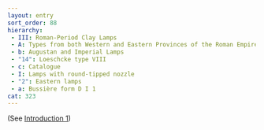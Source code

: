 ```yaml
---
layout: entry
sort_order: 88
hierarchy:
 - III: Roman-Period Clay Lamps
 - A: Types from both Western and Eastern Provinces of the Roman Empire
 - b: Augustan and Imperial Lamps
 - "14": Loeschcke type VIII
 - c: Catalogue
 - I: Lamps with round-tipped nozzle
 - "2": Eastern lamps
 - a: Bussière form D I 1
cat: 323
---
```


(See [Introduction 1](Introduction-1))
